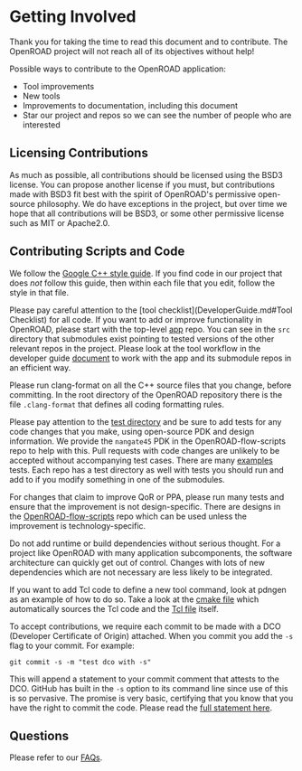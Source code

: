 # Getting Involved

Thank you for taking the time to read this document and to contribute.
The OpenROAD project will not reach all of its objectives without help!

Possible ways to contribute to the OpenROAD application:

- Tool improvements
- New tools
- Improvements to documentation, including this document
- Star our project and repos so we can see the number of people
    who are interested

## Licensing Contributions

As much as possible, all contributions should be licensed using the BSD3
license. You can propose another license if you must, but contributions
made with BSD3 fit best with the spirit of OpenROAD's permissive open-source
philosophy. We do have exceptions in the project, but over time we hope
that all contributions will be BSD3, or some other permissive license such as MIT
or Apache2.0.

## Contributing Scripts and Code

We follow the [Google C++ style guide](https://google.github.io/styleguide/cppguide.html).
If you find code in our project that does *not* follow this guide, then within each file that
you edit, follow the style in that file.

Please pay careful attention to the
[tool checklist](DeveloperGuide.md#Tool Checklist) for all code. If you want
to add or improve functionality in OpenROAD, please start with the
top-level [app](https://github.com/The-OpenROAD-Project/OpenROAD/) repo. You
can see in the `src` directory that submodules exist pointing to tested
versions of the other relevant repos in the project. Please look at the
tool workflow in the developer guide [document](DeveloperGuide.md)
to work with the app and its submodule repos in an efficient way.

Please run clang-format on all the C++ source files that you change, before
committing. In the root directory of the OpenROAD repository there is the
file `.clang-format` that defines all coding formatting rules.

Please pay attention to the
[test directory](https://github.com/The-OpenROAD-Project/OpenROAD/tree/master/test)
and be sure to add tests for any code changes that you make, using open-source
PDK and design information. We provide the `nangate45` PDK in
the OpenROAD-flow-scripts repo to help with this. Pull requests with
code changes are unlikely to be accepted without accompanying test
cases. There are many
[examples](https://github.com/The-OpenROAD-Project/OpenROAD/blob/master/test/gcd_nangate45.tcl)
tests. Each repo has a test directory as well with tests you should run
and add to if you modify something in one of the submodules.

For changes that claim to improve QoR or PPA, please run many tests and
ensure that the improvement is not design-specific. There are designs in
the
[OpenROAD-flow-scripts](https://github.com/The-OpenROAD-Project/OpenROAD-flow-scripts/)
repo which can be used unless the improvement is technology-specific.

Do not add runtime or build dependencies without serious thought. For a
project like OpenROAD with many application subcomponents, the software
architecture can quickly get out of control. Changes with lots of new
dependencies which are not necessary are less likely to be integrated.

If you want to add Tcl code to define a new tool command, look at pdngen
as an example of how to do so. Take a look at the
[cmake file](https://github.com/The-OpenROAD-Project/OpenROAD/blob/master/src/CMakeLists.txt)
which automatically sources the Tcl code and the
[Tcl file](https://github.com/The-OpenROAD-Project/OpenROAD/blob/master/src/pdn/src/pdn.tcl)
itself.

To accept contributions, we require each commit to be made with a DCO (Developer
Certificate of Origin) attached.
When you commit you add the `-s` flag to your commit. For example:

``` shell
git commit -s -m "test dco with -s"
```

This will append a statement to your commit comment that attests to the DCO. GitHub
has built in the `-s` option to its command line since use of this is so
pervasive. The promise is very basic, certifying that you know that you
have the right to commit the code. Please read the  [full statement
here](https://developercertificate.org/).

## Questions

Please refer to our [FAQs](../user/FAQS.md).
